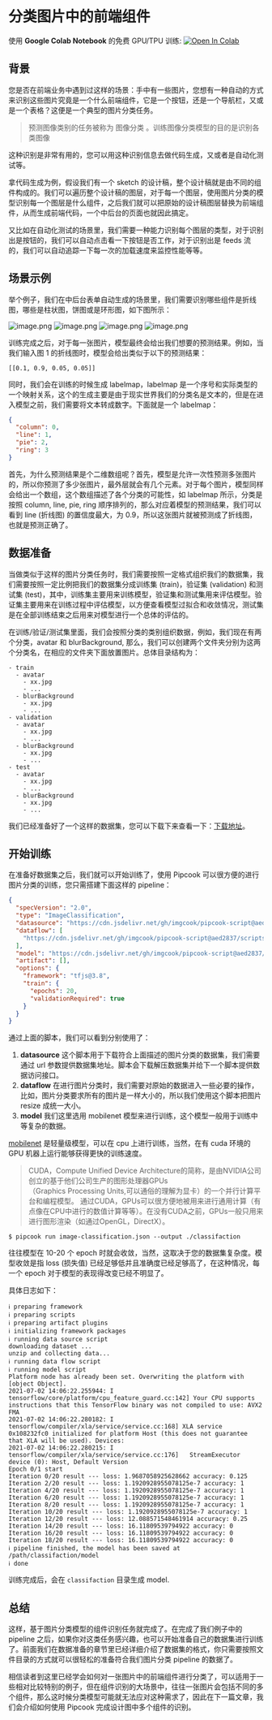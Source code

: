 # 分类图片中的前端组件

使用 **Google Colab Notebook** 的免费 GPU/TPU 训练: <a href="https://colab.research.google.com/github/alibaba/pipcook/blob/master/notebooks/pipcook_image_classification.ipynb"><img src="https://colab.research.google.com/assets/colab-badge.svg" alt="Open In Colab"></a>

## 背景

您是否在前端业务中遇到过这样的场景：手中有一些图片，您想有一种自动的方式来识别这些图片究竟是一个什么前端组件，它是一个按钮，还是一个导航栏，又或是一个表格？这便是一个典型的图片分类任务。

> 预测图像类别的任务被称为 图像分类 。训练图像分类模型的目的是识别各类图像

这种识别是非常有用的，您可以用这种识别信息去做代码生成，又或者是自动化测试等。

拿代码生成为例，假设我们有一个 sketch 的设计稿，整个设计稿就是由不同的组件构成的。我们可以遍历整个设计稿的图层，对于每一个图层，使用图片分类的模型识别每一个图层是什么组件，之后我们就可以把原始的设计稿图层替换为前端组件，从而生成前端代码，一个中后台的页面也就因此搞定。

又比如在自动化测试的场景里，我们需要一种能力识别每个图层的类型，对于识别出是按钮的，我们可以自动点击看一下按钮是否工作，对于识别出是 feeds 流的，我们可以自动追踪一下每一次的加载速度来监控性能等等。

## 场景示例

举个例子，我们在中后台表单自动生成的场景里，我们需要识别哪些组件是折线图，哪些是柱状图，饼图或是环形图，如下图所示：

![image.png](https://img.alicdn.com/tfs/TB1EkmVamslXu8jSZFuXXXg7FXa-429-323.png)
![image.png](https://img.alicdn.com/tfs/TB1azNlN7L0gK0jSZFtXXXQCXXa-338-298.png) 
![image.png](https://img.alicdn.com/tfs/TB1FnjUeA9l0K4jSZFKXXXFjpXa-304-240.png)
![image.png](https://img.alicdn.com/tfs/TB1MZWRbMgP7K4jSZFqXXamhVXa-437-319.png)

训练完成之后，对于每一张图片，模型最终会给出我们想要的预测结果。例如，当我们输入图 1 的折线图时，模型会给出类似于以下的预测结果：

```
[[0.1, 0.9, 0.05, 0.05]]
```

同时，我们会在训练的时候生成 labelmap，labelmap 是一个序号和实际类型的一个映射关系，这个的生成主要是由于现实世界我们的分类名是文本的，但是在进入模型之前，我们需要将文本转成数字。下面就是一个 labelmap：

```json
{
  "column": 0,
  "line": 1,
  "pie": 2,
  "ring": 3
}
```

首先，为什么预测结果是个二维数组呢？首先，模型是允许一次性预测多张图片的，所以你预测了多少张图片，最外层就会有几个元素。对于每个图片，模型同样会给出一个数组，这个数组描述了各个分类的可能性，如 labelmap 所示，分类是按照 column, line, pie, ring 顺序排列的，那么对应着模型的预测结果，我们可以看到 line (折线图) 的置信度最大，为 0.9，所以这张图片就被预测成了折线图，也就是预测正确了。

## 数据准备

当做类似于这样的图片分类任务时，我们需要按照一定格式组织我们的数据集，我们需要按照一定比例把我们的数据集分成训练集 (train)，验证集 (validation) 和测试集 (test)，其中，训练集主要用来训练模型，验证集和测试集用来评估模型。验证集主要用来在训练过程中评估模型，以方便查看模型过拟合和收敛情况，测试集是在全部训练结束之后用来对模型进行一个总体的评估的。

在训练/验证/测试集里面，我们会按照分类的类别组织数据，例如，我们现在有两个分类，avatar 和 blurBackground, 那么，我们可以创建两个文件夹分别为这两个分类名，在相应的文件夹下面放置图片。总体目录结构为：

```
- train
  - avatar
    - xx.jpg
    - ...
  - blurBackground
    - xx.jpg
    - ...
- validation
  - avatar
    - xx.jpg
    - ...
  - blurBackground
    - xx.jpg
    - ...
- test
  - avatar
    - xx.jpg
    - ...
  - blurBackground
    - xx.jpg
    - ...
```

我们已经准备好了一个这样的数据集，您可以下载下来查看一下：[下载地址](http://ai-sample.oss-cn-hangzhou.aliyuncs.com/pipcook/datasets/component-recognition-image-classification/component-recognition-classification.zip)。

## 开始训练

在准备好数据集之后，我们就可以开始训练了，使用 Pipcook 可以很方便的进行图片分类的训练，您只需搭建下面这样的 pipeline：

```json
{
  "specVersion": "2.0",
  "type": "ImageClassification",
  "datasource": "https://cdn.jsdelivr.net/gh/imgcook/pipcook-script@aed2837/scripts/image-classification-mobilenet/build/datasource.js?url=http://ai-sample.oss-cn-hangzhou.aliyuncs.com/image_classification/datasets/imageclass-test.zip",
  "dataflow": [
    "https://cdn.jsdelivr.net/gh/imgcook/pipcook-script@aed2837/scripts/image-classification-mobilenet/build/dataflow.js?size=224&size=224"
  ],
  "model": "https://cdn.jsdelivr.net/gh/imgcook/pipcook-script@aed2837/scripts/image-classification-mobilenet/build/model.js",
  "artifact": [],
  "options": {
    "framework": "tfjs@3.8",
    "train": {
      "epochs": 20,
      "validationRequired": true
    }
  }
}
```

通过上面的脚本，我们可以看到分别使用了：

1. **datasource** 这个脚本用于下载符合上面描述的图片分类的数据集，我们需要通过 url 参数提供数据集地址。脚本会下载解压数据集并给下一个脚本提供数据访问接口。
2. **dataflow** 在进行图片分类时，我们需要对原始的数据进入一些必要的操作，比如，图片分类要求所有的图片是一样大小的，所以我们使用这个脚本把图片 resize 成统一大小。
3. **model** 我们这里选用 mobilenet 模型来进行训练，这个模型一般用于训练中等复杂的数据。

[mobilenet](https://zhuanlan.zhihu.com/p/31551004) 是轻量级模型，可以在 cpu 上进行训练，当然，在有 cuda 环境的 GPU 机器上运行能够获得更快的训练速度。

> CUDA，Compute Unified Device Architecture的简称，是由NVIDIA公司创立的基于他们公司生产的图形处理器GPUs（Graphics Processing Units,可以通俗的理解为显卡）的一个并行计算平台和编程模型。
> 通过CUDA，GPUs可以很方便地被用来进行通用计算（有点像在CPU中进行的数值计算等等）。在没有CUDA之前，GPUs一般只用来进行图形渲染（如通过OpenGL，DirectX）。

```
$ pipcook run image-classification.json --output ./classifaction
```

往往模型在 10-20 个 epoch 时就会收敛，当然，这取决于您的数据集复杂度。模型收敛是指 loss (损失值) 已经足够低并且准确度已经足够高了，在这种情况，每一个 epoch 对于模型的表现得改变已经不明显了。

具体日志如下：

```
ℹ preparing framework
ℹ preparing scripts
ℹ preparing artifact plugins
ℹ initializing framework packages
ℹ running data source script
downloading dataset ...
unzip and collecting data...
ℹ running data flow script
ℹ running model script
Platform node has already been set. Overwriting the platform with [object Object].
2021-07-02 14:06:22.255944: I tensorflow/core/platform/cpu_feature_guard.cc:142] Your CPU supports instructions that this TensorFlow binary was not compiled to use: AVX2 FMA
2021-07-02 14:06:22.280182: I tensorflow/compiler/xla/service/service.cc:168] XLA service 0x108232fc0 initialized for platform Host (this does not guarantee that XLA will be used). Devices:
2021-07-02 14:06:22.280215: I tensorflow/compiler/xla/service/service.cc:176]   StreamExecutor device (0): Host, Default Version
Epoch 0/1 start
Iteration 0/20 result --- loss: 1.9687058925628662 accuracy: 0.125
Iteration 2/20 result --- loss: 1.1920928955078125e-7 accuracy: 1
Iteration 4/20 result --- loss: 1.1920928955078125e-7 accuracy: 1
Iteration 6/20 result --- loss: 1.1920928955078125e-7 accuracy: 1
Iteration 8/20 result --- loss: 1.1920928955078125e-7 accuracy: 1
Iteration 10/20 result --- loss: 1.1920928955078125e-7 accuracy: 1
Iteration 12/20 result --- loss: 12.088571548461914 accuracy: 0.25
Iteration 14/20 result --- loss: 16.11809539794922 accuracy: 0
Iteration 16/20 result --- loss: 16.11809539794922 accuracy: 0
Iteration 18/20 result --- loss: 16.11809539794922 accuracy: 0
ℹ pipeline finished, the model has been saved at /path/classifaction/model
ℹ done
```

训练完成后，会在 `classifaction` 目录生成 model.

## 总结

这样，基于图片分类模型的组件识别任务就完成了。在完成了我们例子中的 pipeline 之后，如果你对这类任务感兴趣，也可以开始准备自己的数据集进行训练了。前面我们在数据准备的章节里已经详细介绍了数据集的格式，你只需要按照文件目录的方式就可以很轻松的准备符合我们图片分类 pipeline 的数据了。

相信读者到这里已经学会如何对一张图片中的前端组件进行分类了，可以适用于一些相对比较特别的例子，但在组件识别的大场景中，往往一张图片会包括不同的多个组件，那么这时候分类模型可能就无法应对这种需求了，因此在下一篇文章，我们会介绍如何使用 Pipcook 完成设计图中多个组件的识别。
